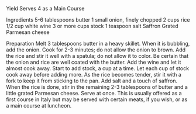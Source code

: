 Yield
Serves 4 as a Main Course

Ingredients
5-6 tablespoons butter
1 small onion, finely chopped
2 cups rice
1/2 cup white wine
3 or more cups stock
1 teaspoon salt
Saffron
Grated Parmesan cheese

Preparation
Melt 3 tablespoons butter in a heavy skillet. When it is bubbling, add the onion. Cook for 2-3 minutes; do not allow the onion to brown. Add the rice and stir it well with a spatula; do not allow it to color. Be certain that the onion and rice are well coated with the butter. Add the wine and let it almost cook away. Start to add stock, a cup at a time. Let each cup of stock cook away before adding more. As the rice becomes tender, stir it with a fork to keep it from sticking to the pan. Add salt and a touch of saffron. When the rice is done, stir in the remaining 2-3 tablespoons of butter and a little grated Parmesan cheese. Serve at once. This is usually offered as a first course in Italy but may be served with certain meats, if you wish, or as a main course at luncheon. 